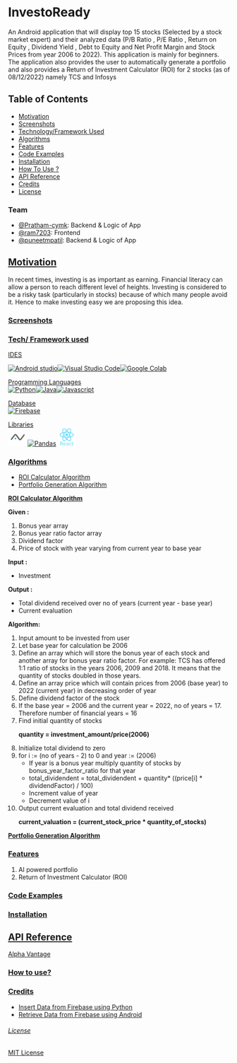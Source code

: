 # InvestoReady

An Android application that will display top 15 stocks (Selected by a stock market expert) and their analyzed data (P/B Ratio , P/E Ratio , Return on Equity , Dividend Yield , Debt to Equity and Net Profit Margin and Stock Prices from year 2006 to 2022). This application is mainly for beginners. The application also provides the user to automatically generate a portfolio and also provides a Return of Investment Calculator (ROI) for 2 stocks (as of 08/12/2022) namely TCS and Infosys

## Table of Contents

- [ Motivation ](#motivation)
- [ Screenshots ](#screenshots)
- [ Technology/Framework Used ](#technology)
- [ Algorithms ](#algorithms)
- [ Features ](#features)
- [ Code Examples ](#codeExamples)
- [ Installation ](#installation)
- [ How To Use ? ](#howToUse)
- [ API Reference ](#apireference)
- [ Credits ](#credits)
- [ License ](#license)

### Team

- [@Pratham-cymk](https://www.github.com/Pratham-cymk): Backend & Logic of App
- [@ram7203](https://github.com/ram7203): Frontend
- [@puneetmpatil](https://github.com/puneetmpatil): Backend & Logic of App

<a name = "motivation"></a>

## <ins>Motivation</ins>

In recent times, investing is as important as earning. Financial literacy can allow a person to reach different level of heights. Investing is considered to be a risky task (particularly in stocks) because of which many people avoid it. Hence to make investing easy we are proposing this idea.

<a name="screenshots"></a>

### <ins>Screenshots</ins>

<a name="technology"></a>

### <ins>Tech/ Framework used</ins>

<ins>IDES</ins>
<br>

<a href="https://developer.android.com/studio?gclid=EAIaIQobChMI-YHVttfW-wIVC5JmAh0shAucEAAYASAAEgJW8PD_BwE&gclsrc=aw.ds" target="_blank"><img src="https://img.icons8.com/fluency/48/null/android-studio--v2.png" alt="Android studio" width="40" height="40"><a href="https://code.visualstudio.com/" target="_blank"><img src="https://img.icons8.com/color/48/null/visual-studio-code-2019.png" alt="Visual Studio Code" width="40" height="40"><a href="https://jupyter.org/" target="_blank"><img src="https://upload.wikimedia.org/wikipedia/commons/thumb/d/d0/Google_Colaboratory_SVG_Logo.svg/1200px-Google_Colaboratory_SVG_Logo.svg.png?20221103151432" alt="Google Colab" width="40" height="40">

<ins>Programming Languages</ins>
<br>
<a href="https://www.python.org/" target="_blank"><img src="https://img.icons8.com/color/48/null/python--v1.png" alt="Python" width="40" height="40"><a href="https://www.java.com/en/" target="_blank"><img src="https://img.icons8.com/fluency/48/null/java-coffee-cup-logo.png" alt="Java" width="40" height="40"></a><a href="https://developer.mozilla.org/en-US/docs/Web/JavaScript" target="_blank"><img src="https://img.icons8.com/color/48/null/javascript--v1.png" alt="Javascript" width="40" height="40"></a>

<ins>Database</ins>
<br>
<a href="https://firebase.google.com/" target="_blank"><img src="https://img.icons8.com/color/48/null/firebase.png" alt="Firebase" width="40" height="40"></a>

<ins>Libraries</ins>
<br>
<a href="https://www.alphavantage.co/" target="_blank"><img src="images/alphavantage.png" alt="Alpha Vantage" width="40" height="40"></a>
<a href="https://pandas.pydata.org/" target="_blank"><img src="https://img.icons8.com/color/48/null/pandas.png" alt="Pandas" width="40" height="40"></a>
<a href="https://reactjs.org/" target="_blank"><img src="https://raw.githubusercontent.com/devicons/devicon/master/icons/react/react-original-wordmark.svg" alt="React JS" width="40" height="40"></a>

<a name="algorithms"></a>

### <ins> Algorithms </a>

- [ ROI Calculator Algorithm ](#ROICalculator)
- [ Portfolio Generation Algorithm ](#portfolio)

<a name="ROICalculator"></a>
<ins>**ROI Calculator Algorithm**</ins>

**Given :**

1. Bonus year array
2. Bonus year ratio factor array
3. Dividend factor
4. Price of stock with year varying from current year to base year

**Input :**

- Investment

**Output :**

- Total dividend received over no of years (current year - base year)
- Current evaluation

**Algorithm:**

<ol>
<li> Input amount to be invested from user</li>
<li> Let base year for calculation be 2006</li>
<li> Define an array which will store the bonus year of each stock and another array for bonus year ratio factor.
For example: TCS has offered 1:1 ratio of stocks in the years 2006, 2009 and 2018. It means that the quantity of stocks doubled in those years. </li>
<li> Define an array price which will contain prices from 2006 (base year) to 2022 (current year) in decreasing order of year</li>
<li>Define dividend factor of the stock</li>
<li>If the base year = 2006 and the current year = 2022, no of years = 17. Therefore number of financial years = 16</li>
<li>Find initial quantity of stocks</li>

**quantity = investment_amount/price(2006)**
<li>Initialize total dividend to zero</li>
<li>
for i := (no of years - 2) to 0 and year := (2006)
<ul>
<li>If year is a bonus year multiply quantity of stocks by bonus_year_factor_ratio for that year</li>
<li>
total_dividendent =  total_dividendent + quantity* ((price[i] * dividendFactor) / 100)</li>
<li>Increment value of year</li>
<li>Decrement value of i</li>
</ul>
<li>Output current evaluation and total dividend received

**current_valuation = (current_stock_price * quantity_of_stocks)**

</li>
</ol>

<a name="portfolio"></a>
<ins>**Portfolio Generation Algorithm**</ins>

<a name="features"></a>

### <ins>Features</ins>

<ol>
    <li>AI powered portfolio</li>
    <li>Return of Investment Calculator (ROI)</li>
</ol>

<a nanme="codeExamples"></a>

### <ins>Code Examples</ins>

<a name="installation"></a>

### <ins>Installation</ins>

<a name="apireference"></a>

## <ins>API Reference</ins>

<a href="https://www.alphavantage.co/documentation/" target="_blank">Alpha Vantage</a>

<a name="howToUse"></a>

### <ins>How to use?</ins>

<a name="credits"></a>

### <ins>Credits</ins>

- [Insert Data from Firebase using Python](https://youtu.be/DCaH4bQ4DxA)
- [Retrieve Data from Firebase using Android](https://www.geeksforgeeks.org/how-to-retrieve-data-from-the-firebase-realtime-database-in-android/)

<a name="license"></a>

###### <ins>License</ins>

<a href="/LICENSE">MIT License</a>
